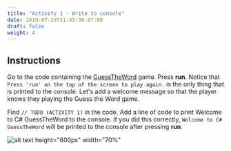 ```yaml
---
title: "Activity 1 - Write to console"
date: 2019-07-23T11:45:38-07:00
draft: false
weight: 4
---
```


## Instructions

Go to the code containing the [GuessTheWord](https://dotnetfiddle.net/lMl7j4) game. Press **run**. Notice that `Press 'run' on the top of the screen to play again.` is the only thing that is printed to the console. Let's add a welcome message so that the player knows they playing the Guess the Word game.

Find `// TODO (ACTIVITY 1)` in the code. Add a line of code to print Welcome to C# GuessTheWord to the console. If you did this correctly, `Welcome to C# GuessTheWord` will be printed to the console after pressing **run**.

![alt text height="600px" width="70%"](../media/guessTheWordActivity-1-start.PNG "Fiddle for activity 1")
